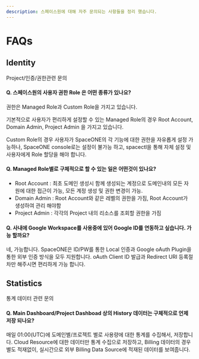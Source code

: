 ```yaml
---
description: 스페이스원에 대해 자주 문의되는 사항들을 정리 했습니다.
---
```


# FAQs



## Identity 

Project/인증/권한관련 문의

#### Q. 스페이스원의 사용자 권한 Role 은 어떤 종류가 있나요?

권한은 Managed Role과 Custom Role을 가지고 있습니다.  

기본적으로 사용자가 편리하게 설정할 수 있는 Managed Role의 경우 Root Account, Domain Admin, Project Admin 을 가지고 있습니다. 

Custom Role의 경우 사용자가 SpaceONE의 각 기능에 대한 권한을 자유롭게 설정 가능하나, SpaceONE console로는 설정이 불가능 하고, spacectl을 통해 자체 설정 및 사용자에게 Role 할당을 해야 합니다. 



#### Q. Managed Role별로 구체적으로 할 수 있는 일은 어떤것이 있나요?

* Root Account : 최초 도메인 생성시 함께 생성되는 계정으로 도메인내의 모든 자원에 대한 접근이 가능, 모든 계정 생성 및 권한 변경이 가능. 
* Domain Admin : Root Account와 같은 레벨의 권한을 가짐, Root Account가 생성하여 관리 해야함
* Project Admin : 각각의 Project 내의 리소스를 조회할 권한을 가짐

#### Q. 사내에 Google Workspace를 사용중에 있어 Google ID를 연동하고 싶습니다. 가능 할까요?

네, 가능합니다. SpaceONE은 ID/PW를 통한 Local 인증과 Google oAuth Plugin을 통한 외부 인증 방식을 모두 지원합니다. oAuth Client ID 발급과 Redirect URI 등록절차만 해주시면 편리하게 가능 합니다. 





## Statistics

통계 데이터 관련 문의

#### Q. Main Dashboard/Project Dashboad 상의 History 데이터는 구체적으로 언제 저장 되나요?

매일 01:00\(UTC\)에 도메인별/프로젝트 별로 사용량에 대한 통계를 수집해서, 저장합니다. Cloud Resource에 대한 데이터만 통계 수집으로 저장하고, Billing 데이터의 경우 별도 적재없이, 실시간으로 외부 Billing Data Source에 적재된 데이터를 보여줍니다. 

#### 



